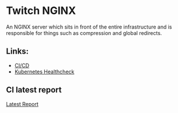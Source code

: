 Twitch NGINX
======================
An NGINX server which sits in front of the entire infrastructure and is responsible for things such as compression and global redirects.

## Links:

- [CI/CD](https://circleci.com/gh/fabiohbarbosa/workflows/twitch-nginx)
- [Kubernetes Healthcheck](http://35.244.227.171/healthcheck)

## CI latest report
[Latest Report](https://drive.google.com/open?id=1k9qtctcfz1PSJkz3XPmVts1Lyc1sVx5D)
